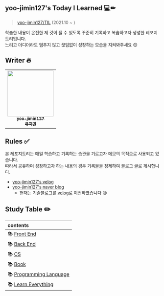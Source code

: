 ## yoo-jimin127's Today I Learned 💻✏
> [yoo-jimin127/TIL](https://github.com/yoo-jimin127/TIL) (2021.10 ~ )  

학습한 내용이 온전한 제 것이 될 수 있도록 꾸준히 기록하고 복습하고자 생성한 레포지토리입니다.<br>
느리고 더디더라도 멈추지 않고 끊임없이 성장하는 모습을 지켜봐주세요 😊

## Writer 🔥
<table align="center">
   <tr>
        <td align="center"><a href="https://github.com/yoo-jimin127"><img src="https://avatars.githubusercontent.com/u/66112716?v=4" width="150px;" alt=""/><br /><sub><b>yoo-jimin127<br/>유지민</b></sub></a></td>
   </tr>
</table>

## Rules ✅
본 레포지토리는 매일 학습하고 기록하는 습관을 기르고자 메모의 목적으로 사용되고 있습니다.     
따라서 공유하며 성장하고자 하는 내용의 경우 기록물을 정제하여 블로그 글로 게시합니다.    
- [yoo-jimin127's velog](https://velog.io/@dev_jiminn)
- [yoo-jimin127's naver blog](https://blog.naver.com/dbwlals9936) 
   - 현재는 기술블로그를 [velog](https://velog.io/@dev_jiminn)로 이전하였습니다 😉

## Study Table ✏️
|**contents**|
|:---|
|📚 [Front End](https://github.com/yoo-jimin127/TIL/tree/main/01.%20Front-End)|
|📚 [Back End](https://github.com/yoo-jimin127/TIL/tree/main/02.%20Back-End)|
|📚 [CS](https://github.com/yoo-jimin127/TIL/tree/main/03.%20CS)|
|📚 [Book](https://github.com/yoo-jimin127/TIL/tree/main/04.%20Book)|
|📚 [Programming Language](https://github.com/yoo-jimin127/TIL/tree/main/05.%20Programming-Language)|
|📚 [Learn Everything](https://github.com/yoo-jimin127/TIL/tree/main/06.%20Learn-Everything)|